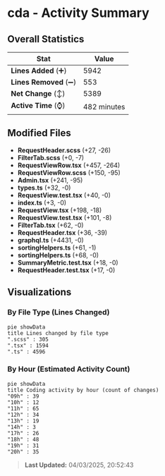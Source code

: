 # cda - Activity Summary 

## Overall Statistics

| Stat                   | Value                                                             |
| ---------------------- | ----------------------------------------------------------------- |
| **Lines Added** (➕)   | 5942                                          |
| **Lines Removed** (➖) | 553                                        |
| **Net Change** (↕)    | 5389                |
| **Active Time** (⌚)   | 482 minutes |


## Modified Files
- **RequestHeader.scss** (+27, -26)
- **FilterTab.scss** (+0, -7)
- **RequestViewRow.tsx** (+457, -264)
- **RequestViewRow.scss** (+150, -95)
- **Admin.tsx** (+241, -95)
- **types.ts** (+32, -0)
- **RequestView.test.tsx** (+40, -0)
- **index.ts** (+3, -0)
- **RequestView.tsx** (+198, -18)
- **RequestView.test.tsx** (+101, -8)
- **FilterTab.tsx** (+62, -0)
- **RequestHeader.tsx** (+36, -39)
- **graphql.ts** (+4431, -0)
- **sortingHelpers.ts** (+61, -1)
- **sortingHelpers.ts** (+68, -0)
- **SummaryMetric.test.tsx** (+18, -0)
- **RequestHeader.test.tsx** (+17, -0)

## Visualizations

### By File Type (Lines Changed)

```mermaid
pie showData
title Lines changed by file type
".scss" : 305
".tsx" : 1594
".ts" : 4596
```

### By Hour (Estimated Activity Count)

```mermaid
pie showData
title Coding activity by hour (count of changes)
"09h" : 39
"10h" : 12
"11h" : 65
"12h" : 34
"13h" : 19
"14h" : 3
"17h" : 26
"18h" : 48
"19h" : 31
"20h" : 35
```


> **Last Updated:** 04/03/2025, 20:52:43